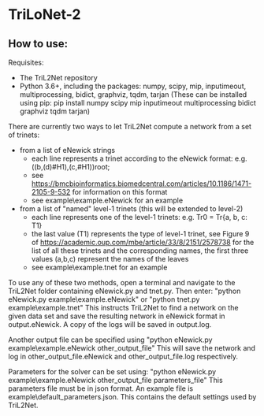 # TriLoNet-2

## How to use:
Requisites:
- The TriL2Net repository
- Python 3.6+, including the packages: numpy, scipy, mip, inputimeout, multiprocessing, bidict, graphviz, tqdm, tarjan
    (These can be installed using pip: pip install numpy scipy mip inputimeout multiprocessing bidict graphviz tqdm tarjan)


There are currently two ways to let TriL2Net compute a network from a set of trinets:
- from a list of eNewick strings
    + each line represents a trinet according to the eNewick format:
        e.g. ((b,(d)#H1),(c,#H1))root;
    + see https://bmcbioinformatics.biomedcentral.com/articles/10.1186/1471-2105-9-532 for information on this format
    + see example\example.eNewick for an example
- from a list of "named" level-1 trinets (this will be extended to level-2)
    + each line represents one of the level-1 trinets:
        e.g. Tr0 = Tr{a, b, c: T1} 
    + the last value (T1) represents the type of level-1 trinet, see Figure 9 of https://academic.oup.com/mbe/article/33/8/2151/2578738 for the list of all these trinets and the corresponding names, the first three values (a,b,c) represent the names of the leaves
    + see example\example.tnet for an example
    
To use any of these two methods, open a terminal and navigate to the TriL2Net folder containing eNewick.py and tnet.py. Then enter:
   "python eNewick.py example\example.eNewick"
 or
   "python tnet.py example\example.tnet"
This instructs TriL2Net to find a network on the given data set and save the resulting network in eNewick format in output.eNewick. A copy of the logs will be saved in output.log. 

Another output file can be specified using 
   "python eNewick.py example\example.eNewick other_output_file"
This will save the network and log in other_output_file.eNewick and other_output_file.log respectively.

Parameters for the solver can be set using:
   "python eNewick.py example\example.eNewick other_output_file parameters_file"
This parameters file must be in json format. An example file is example\default_parameters.json. This contains the default settings used by TriL2Net.
